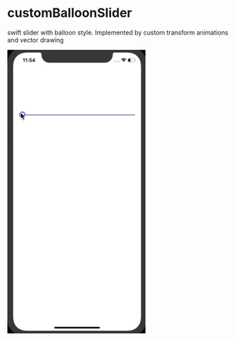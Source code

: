 # customBalloonSlider
swift slider with balloon style.
Implemented by custom transform animations and vector drawing

![](projDemo.gif)
